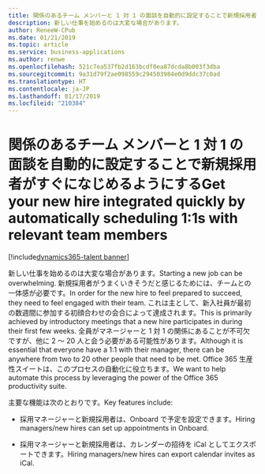 ```yaml
---
title: 関係のあるチーム メンバーと 1 対 1 の面談を自動的に設定することで新規採用者がすぐになじめるようにする
description: 新しい仕事を始めるのは大変な場合があります。
author: ReneeW-CPub
ms.date: 01/21/2019
ms.topic: article
ms.service: business-applications
ms.author: renwe
ms.openlocfilehash: 521c7ea537fb2d163bcdf0ea87dcda8b003f3dba
ms.sourcegitcommit: 9a31d79f2ae098559c294503984e0d9ddc37c0ad
ms.translationtype: HT
ms.contentlocale: ja-JP
ms.lasthandoff: 01/17/2019
ms.locfileid: "210384"
---
```

#  <a name="get-your-new-hire-integrated-quickly-by-automatically-scheduling-11s-with-relevant-team-members"></a><span data-ttu-id="8911d-103">関係のあるチーム メンバーと 1 対 1 の面談を自動的に設定することで新規採用者がすぐになじめるようにする</span><span class="sxs-lookup"><span data-stu-id="8911d-103">Get your new hire integrated quickly by automatically scheduling 1:1s with relevant team members</span></span>
[!include[dynamics365-talent banner](../../includes/dynamics365-talent.md)]



<span data-ttu-id="8911d-104">新しい仕事を始めるのは大変な場合があります。</span><span class="sxs-lookup"><span data-stu-id="8911d-104">Starting a new job can be overwhelming.</span></span> <span data-ttu-id="8911d-105">新規採用者がうまくいきそうだと感じるためには、チームとの一体感が必要です。</span><span class="sxs-lookup"><span data-stu-id="8911d-105">In order for the new hire to feel prepared to succeed, they need to feel engaged with their team.</span></span> <span data-ttu-id="8911d-106">これは主として、新入社員が最初の数週間に参加する初顔合わせの会合によって達成されます。</span><span class="sxs-lookup"><span data-stu-id="8911d-106">This is primarily achieved by introductory meetings that a new hire participates in during their first few weeks.</span></span> <span data-ttu-id="8911d-107">全員がマネージャーと 1 対 1 の関係にあることが不可欠ですが、他に 2 ～ 20 人と会う必要がある可能性があります。</span><span class="sxs-lookup"><span data-stu-id="8911d-107">Although it is essential that everyone have a 1:1 with their manager, there can be anywhere from two to 20 other people that need to be met.</span></span> <span data-ttu-id="8911d-108">Office 365 生産性スイートは、このプロセスの自動化に役立ちます。</span><span class="sxs-lookup"><span data-stu-id="8911d-108">We want to help automate this process by leveraging the power of the Office 365 productivity suite.</span></span> 

<span data-ttu-id="8911d-109">主要な機能は次のとおりです。</span><span class="sxs-lookup"><span data-stu-id="8911d-109">Key features include:</span></span>

-   <span data-ttu-id="8911d-110">採用マネージャーと新規採用者は、Onboard で予定を設定できます。</span><span class="sxs-lookup"><span data-stu-id="8911d-110">Hiring managers/new hires can set up appointments in Onboard.</span></span>

-   <span data-ttu-id="8911d-111">採用マネージャーと新規採用者は、カレンダーの招待を iCal としてエクスポートできます。</span><span class="sxs-lookup"><span data-stu-id="8911d-111">Hiring managers/new hires can export calendar invites as iCal.</span></span>
